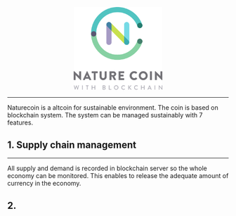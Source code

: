 <p align="center"><img width="40%" src="logo/logo.png" /></p>

--------------------------------------------------------------------------------

Naturecoin is a altcoin for sustainable environment. The coin is based on blockchain system.
The system can be managed sustainably with 7 features.

## 1. Supply chain management
---
All supply and demand is recorded in blockchain server so the whole economy can be monitored.
This enables to release the adequate amount of currency in the economy.

## 2. 
